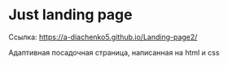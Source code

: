 # Just landing page

Ссылка: https://a-diachenko5.github.io/Landing-page2/

Адаптивная посадочная страница, написанная на html и css
